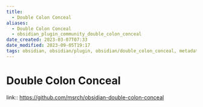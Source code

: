 ```yaml
---
title:
  - Double Colon Conceal
aliases:
  - Double Colon Conceal
  - obsidian_plugin_community_double_colon_conceal
date_created: 2023-03-07T07:33
date_modified: 2023-09-05T19:17
tags: obsidian, obsidian/plugin, obsidian/double_colon_conceal, metadata, obsidian/metadata
---
```

# Double Colon Conceal

link:: <https://github.com/msrch/obsidian-double-colon-conceal>
